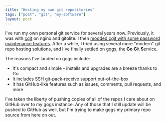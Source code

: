```yaml
---
title: "Hosting my own git repositories"
tags: ["post", "git", "my-software"]
layout: post
---
```


I've run my own personal git service for several years now. Previously,
it was with [cgit](https://git.zx2c4.com/cgit/about/) on nginx and
gitolite. I then [modded cgit with some password maintenance
features](/2012/07/add-password-maintenance-feature-to-cgit-with-php/).
After a while, I tried using several more "modern" git repo hosting
solutions, and I've finally settled on
[gogs](https://github.com/gogs/gogs), the **Go** **G**it
**S**ervice.<!--more-->

The reasons I've landed on gogs include:

- It's compact and simple - installs and upgrades are a breeze thanks to Go
- It includes SSH git-pack-receive support out-of-the-box
- It has GitHub-like features such as issues, comments, pull requests, and more

I've taken the liberty of pushing copies of all of the repos I care
about on GitHub over to my gogs instance. Any of those that I still
update will be pushed to GitHub as well, but I'm trying to make gogs my
primary repo source from here on out.
